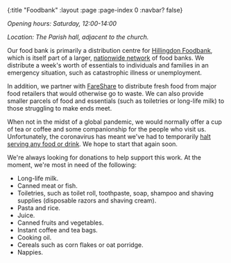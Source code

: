 {:title "Foodbank"
 :layout :page
 :page-index 0
 :navbar? false}

*Opening hours: Saturday, 12:00-14:00*

*Location: The Parish hall, adjacent to the church.*

Our food bank is primarily a distribution centre for [Hillingdon Foodbank](https://hillingdon.foodbank.org.uk/), which is itself part of a larger, [nationwide network](https://www.trusselltrust.org/) of food banks. We distribute a week's worth of essentials to individuals and families in an emergency situation, such as catastrophic illness or unemployment.

In addition, we partner with [FareShare](https://fareshare.org.uk/) to distribute fresh food from major food retailers that would otherwise go to waste. We can also provide smaller parcels of food and essentials (such as toiletries or long-life milk) to those struggling to make ends meet.

When not in the midst of a global pandemic, we would normally offer a cup of tea or coffee and some companionship for the people who visit us. Unfortunately, the coronavirus has meant we've had to temporarily [halt serving any food or drink](../../posts-output/2020-03-21-foodbank-changes/). We hope to start that again soon.

We're always looking for donations to help support this work. At the moment, we're most in need of the following:

 * Long-life milk.
 * Canned meat or fish.
 * Toiletries, such as toilet roll, toothpaste, soap, shampoo and shaving supplies (disposable razors and shaving cream).
 * Pasta and rice.
 * Juice.
 * Canned fruits and vegetables.
 * Instant coffee and tea bags.
 * Cooking oil.
 * Cereals such as corn flakes or oat porridge.
 * Nappies.
